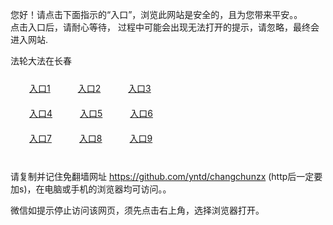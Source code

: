您好！请点击下面指示的“入口”，浏览此网站是安全的，且为您带来平安。。 <br/>
点击入口后，请耐心等待， 过程中可能会出现无法打开的提示，请忽略，最终会进入网站. </br>

法轮大法在长春<br/>
<div style="padding:10px"><a style="margin:20px" target="_blank" href="https://d179cry2eex5t3.cloudfront.net/2Qpsp?ubrddet" id="ccLink1" rel="nofollow">入口1</a> <a target="_blank" style="margin:20px" href="https://d2wb468n6vdbj5.cloudfront.net/2Qpsp?bebxah" id="ccLink2" rel="nofollow">入口2</a> <a style="margin:20px" target="_blank" href="https://d2ibkzr5a3aq7x.cloudfront.net/2Qpsp?lcdsxxg" id="ccLink3" rel="nofollow">入口3</a></div>

<div style="padding:10px" ><a style="margin:20px" target="_blank" href="https://d179cry2eex5t3.cloudfront.net/2Qpsp?ubrddet" id="ccLink4" rel="nofollow">入口4</a> <a style="margin:20px" href="https://d2wb468n6vdbj5.cloudfront.net/2Qpsp?bebxah" target="_blank" id="ccLink5" rel="nofollow">入口5</a> <a style="margin:20px" href="https://d2ibkzr5a3aq7x.cloudfront.net/2Qpsp?lcdsxxg" target="_blank" id="ccLink6" rel="nofollow">入口6</a></div>

<div style="padding:10px"><a style="margin:20px" target="_blank" href="https://d179cry2eex5t3.cloudfront.net/2Qpsp?ubrddet" id="ccLink7" rel="nofollow">入口7</a> <a style="margin:20px" href="https://d2wb468n6vdbj5.cloudfront.net/2Qpsp?bebxah" target="_blank" id="ccLink8" rel="nofollow">入口8</a> <a style="margin:20px" target="_blank" href="https://d2ibkzr5a3aq7x.cloudfront.net/2Qpsp?lcdsxxg" id="ccLink9" rel="nofollow">入口9</a></div>

<br/>



请复制并记住免翻墙网址 https://github.com/yntd/changchunzx (http后一定要加s)，在电脑或手机的浏览器均可访问。。<br/>

微信如提示停止访问该网页，须先点击右上角，选择浏览器打开。
